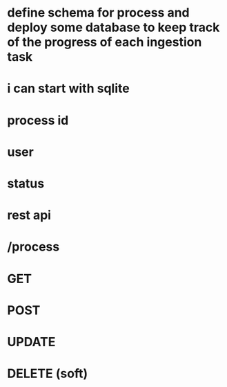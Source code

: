 # define schema for process and deploy some database to keep track of the progress of each ingestion task
# i can start with sqlite

#   process id
#   user
#   status

# rest api

# /process
#   GET
#   POST
#   UPDATE
#   DELETE (soft)

